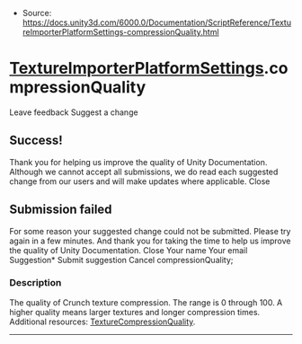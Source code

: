 * Source: https://docs.unity3d.com/6000.0/Documentation/ScriptReference/TextureImporterPlatformSettings-compressionQuality.html

#  [TextureImporterPlatformSettings](https://docs.unity3d.com/6000.0/Documentation/ScriptReference/TextureImporterPlatformSettings.html).compressionQuality
Leave feedback
Suggest a change
## Success!
Thank you for helping us improve the quality of Unity Documentation. Although we cannot accept all submissions, we do read each suggested change from our users and will make updates where applicable.
Close
## Submission failed
For some reason your suggested change could not be submitted. Please <a>try again</a> in a few minutes. And thank you for taking the time to help us improve the quality of Unity Documentation.
Close
Your name Your email Suggestion* Submit suggestion
Cancel
compressionQuality; 
### Description
The quality of Crunch texture compression. The range is 0 through 100. A higher quality means larger textures and longer compression times.
Additional resources: [TextureCompressionQuality](https://docs.unity3d.com/6000.0/Documentation/ScriptReference/TextureCompressionQuality.html).
* * *
